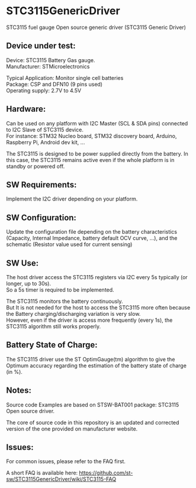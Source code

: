 # STC3115GenericDriver
STC3115 fuel gauge Open source generic driver
(STC3115 Generic Driver)

Device under test:
----------------
Device:       STC3115 Battery Gas gauge.  <br />
Manufacturer: STMicroelectronics <br />

Typical Application:  Monitor single cell batteries <br />
Package:      CSP and DFN10 (9 pins used) <br />
Operating supply: 2.7V to 4.5V  <br />


Hardware:
----------------
Can be used on any platform with I2C Master (SCL & SDA pins) connected to I2C Slave of STC3115 device.  <br />
For instance: STM32 Nucleo board, STM32 discovery board, Arduino, Raspberry Pi, Android dev kit, ...  <br />

The STC3115 is designed to be power supplied directly from the battery. In this case, the STC3115 remains active even if the whole platform is in standby or powered off.


SW Requirements:
----------------
Implement the I2C driver depending on your platform.

SW Configuration:
----------------
Update the configuration file depending on the battery characteristics (Capacity, Internal Impedance, battery default OCV curve, ...), and the schematic (Resistor value used for current sensing)

SW Use:
----------------
The host driver access the STC3115 registers via I2C every 5s typically (or longer, up to 30s).  <br />
So a 5s timer is required to be implemented.  <br />

The STC3115 monitors the battery continuously. <br />
But It is not needed for the host to access the STC3115 more often because the Battery charging/discharging variation is very slow.  <br />
However, even if the driver is access more frequently (every 1s), the STC3115 algorithm still works properly.  <br />

Battery State of Charge:
----------------
The STC3115 driver use the ST OptimGauge(tm) algorithm to give the Optimum accuracy regarding the estimation of the battery state of charge (in %).

Notes:
----------------
Source code Examples are based on STSW-BAT001 package: STC3115 Open source driver.  

The core of source code in this repository is an updated and corrected version of the one provided on manufacturer website.

Issues:
----------------
For common issues, please refer to the FAQ first.

A short FAQ is available here: 
https://github.com/st-sw/STC3115GenericDriver/wiki/STC3115-FAQ
